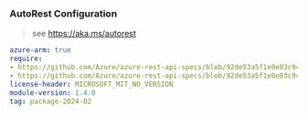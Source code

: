 ### AutoRest Configuration

> see https://aka.ms/autorest

``` yaml
azure-arm: true
require:
- https://github.com/Azure/azure-rest-api-specs/blob/92de53a5f1e0e03c94b40475d2135d97148ed014/specification/frontdoor/resource-manager/readme.md
- https://github.com/Azure/azure-rest-api-specs/blob/92de53a5f1e0e03c94b40475d2135d97148ed014/specification/frontdoor/resource-manager/readme.go.md
license-header: MICROSOFT_MIT_NO_VERSION
module-version: 1.4.0
tag: package-2024-02
```
